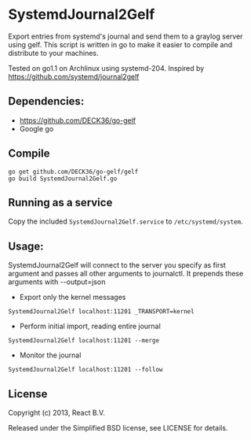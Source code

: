 SystemdJournal2Gelf
===================

Export entries from systemd's journal and send them to a graylog server using gelf. This script
is written in go to make it easier to compile and distribute to your machines.

Tested on go1.1 on Archlinux using systemd-204. Inspired by https://github.com/systemd/journal2gelf


Dependencies:
-------------

- https://github.com/DECK36/go-gelf
- Google go


Compile
-------

```
go get github.com/DECK36/go-gelf/gelf
go build SystemdJournal2Gelf.go
```


Running as a service
--------------------

Copy the included `SystemdJournal2Gelf.service` to `/etc/systemd/system`.

Usage:
------

SystemdJournal2Gelf will connect to the server you specify as first argument
and passes all other arguments to journalctl. It prepends these arguments with
--output=json

- Export only the kernel messages
```
SystemdJournal2Gelf localhost:11201 _TRANSPORT=kernel
```

- Perform initial import, reading entire journal
```
SystemdJournal2Gelf localhost:11201 --merge
```

- Monitor the journal
```
SystemdJournal2Gelf localhost:11201 --follow
```


License
-------
Copyright (c) 2013, React B.V.

Released under the Simplified BSD license, see LICENSE for details.

